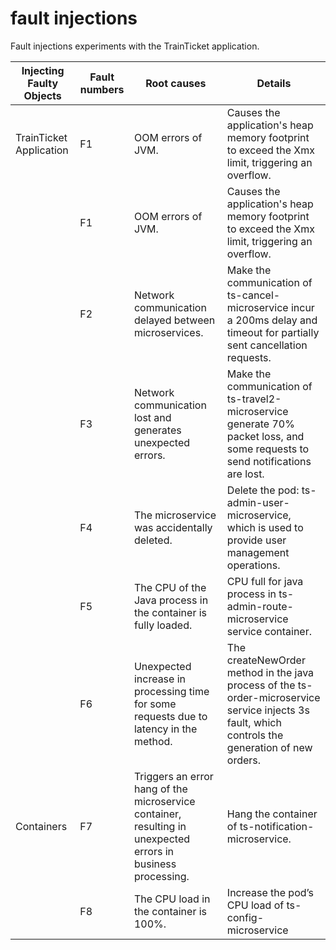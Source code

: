 # fault injections
 Fault injections experiments with the TrainTicket application.

| Injecting Faulty Objects | Fault numbers | Root causes | Details |
| ------ | ------ | ------ | ------ |
| TrainTicket Application | F1 | OOM errors of JVM. | Causes the application's heap memory footprint to exceed the Xmx limit, triggering an overflow. |
|  | F1 | OOM errors of JVM. | Causes the application's heap memory footprint to exceed the Xmx limit, triggering an overflow. |
|  | F2 | Network communication delayed between microservices. | Make the communication of ts-cancel-microservice incur a 200ms delay and timeout for partially sent cancellation requests. |
|  | F3 | Network communication lost and generates unexpected errors. | Make the communication of ts-travel2-microservice generate 70% packet loss, and some requests to send notifications are lost. |
|  | F4 | The microservice was accidentally deleted. | Delete the pod: ts-admin-user-microservice, which is used to provide user management operations. |
|  | F5 | The CPU of the Java process in the container is fully loaded. | CPU full for java process in ts-admin-route-microservice service container. |
|  | F6 | Unexpected increase in processing time for some requests due to latency in the method. | The createNewOrder method in the java process of the ts-order-microservice service injects 3s fault, which controls the generation of new orders. |
| Containers | F7 | Triggers an error hang of the microservice container, resulting in unexpected errors in business processing.	| Hang the container of ts-notification-microservice. |
|  |F8 | The CPU load in the container is 100%. | Increase the pod’s CPU load of ts-config-microservice |